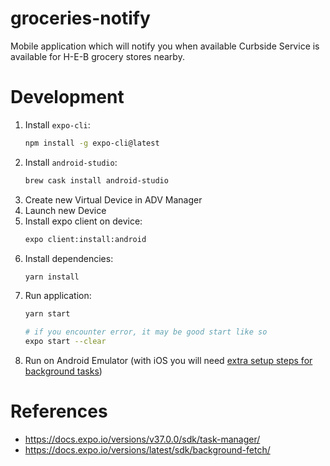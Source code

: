 
# groceries-notify

Mobile application which will notify you when available Curbside Service is
available for H-E-B grocery stores nearby.

# Development

1. Install `expo-cli`:
    ``` sh
    npm install -g expo-cli@latest
    ```
2. Install `android-studio`:
   ```sh
   brew cask install android-studio
   ```
3. Create new Virtual Device in ADV Manager
4. Launch new Device
5. Install expo client on device:
    ``` sh
    expo client:install:android
    ```
6. Install dependencies:
   ```sh
   yarn install
   ```
7. Run application:
    ``` sh
    yarn start

    # if you encounter error, it may be good start like so
    expo start --clear
    ```
8. Run on Android Emulator (with iOS you will need [extra setup steps for background tasks][ios-background-setup])

# References

- https://docs.expo.io/versions/v37.0.0/sdk/task-manager/
- https://docs.expo.io/versions/latest/sdk/background-fetch/

[ios-background-setup]: https://docs.expo.io/versions/latest/sdk/task-manager/#background-modes-on-ios
